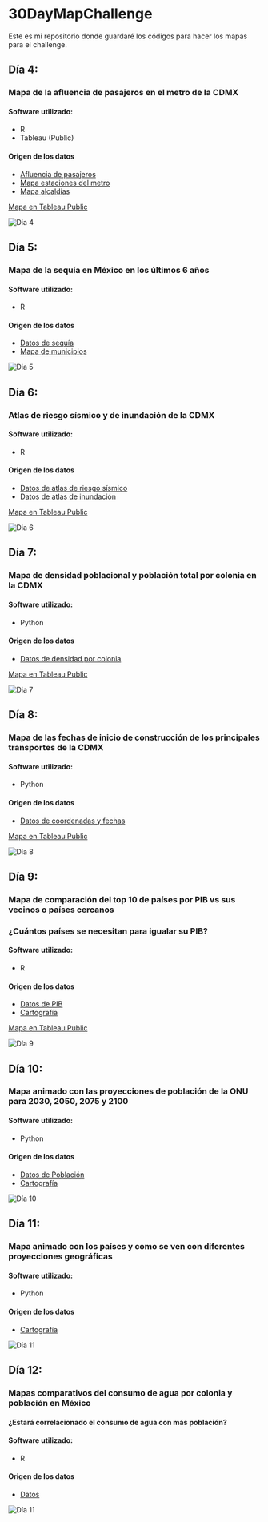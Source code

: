 # 30DayMapChallenge
Este es mi repositorio donde guardaré los códigos para hacer los mapas para el challenge.

## Día 4:
### Mapa de la afluencia de pasajeros en el metro de la CDMX
#### Software utilizado:
- R
- Tableau (Public)

#### Origen de los datos 
- [Afluencia de pasajeros](https://datos.cdmx.gob.mx/dataset/afluencia-diaria-del-metro-cdmx)
- [Mapa estaciones del metro](https://datos.cdmx.gob.mx/dataset/lineas-y-estaciones-del-metro/resource/0869e0dd-6876-4446-a199-8f670a359c00)
- [Mapa alcaldías](https://datos.cdmx.gob.mx/dataset/alcaldias)




[Mapa en Tableau Public](https://public.tableau.com/views/CDMXSUBWAYANGENERALOVERVIEW/MetrodelaCiudaddeMxico?:language=en-US&publish=yes&:sid=&:redirect=auth&:display_count=n&:origin=viz_share_link)


![Dia 4](images/Metro%20de%20la%20Ciudad%20de%20México.png)

## Día 5:
### Mapa de la sequía en México en los últimos 6 años
#### Software utilizado:
- R

#### Origen de los datos
- [Datos de sequía](https://smn.conagua.gob.mx/es/climatologia/monitor-de-sequia/monitor-de-sequia-en-mexico)
- [Mapa de municipios](http://www.conabio.gob.mx/informacion/gis/?vns=gis_root/dipol/mupal/mun23gw)

![Dia 5](images/Drought_map_last_5_years_mexico.png)



## Día 6:
### Atlas de riesgo sísmico y de inundación de la CDMX
#### Software utilizado:
- R

#### Origen de los datos
- [Datos de atlas de riesgo sísmico](https://datos.cdmx.gob.mx/dataset/atlas-de-riesgo-sismico)
- [Datos de atlas de inundación ](https://datos.cdmx.gob.mx/dataset/atlas-de-riesgo-inundaciones)

[Mapa en Tableau Public](https://public.tableau.com/views/AtlasderiesgosCDMX/AtlasderiesgosCDMX?:language=en-US&:sid=&:redirect=auth&:display_count=n&:origin=viz_share_link)


![Dia 6](images/Atlas%20de%20riesgos%20CDMX.png)



## Día 7:
### Mapa de densidad poblacional y población total por colonia en la CDMX
#### Software utilizado:
- Python

#### Origen de los datos
- [Datos de densidad por colonia](https://datos.cdmx.gob.mx/dataset/atlas-de-riesgo-sismico)

[Mapa en Tableau Public](https://public.tableau.com/views/DensidadPoblacionalCDMX/CDMXTotalPopulationandDensity?:language=en-US&publish=yes&:sid=&:redirect=auth&:display_count=n&:origin=viz_share_link)


![Dia 7](images/CDMX%20Total%20Population%20and%20Density.png)

## Día 8:
### Mapa de las fechas de inicio de construcción de los principales transportes de la CDMX
#### Software utilizado:
- Python

#### Origen de los datos
- [Datos de coordenadas y fechas](https://www.citylines.co/)


[Mapa en Tableau Public](https://public.tableau.com/shared/QS8ZYXDPK?:display_count=n&:origin=viz_share_link)

![Día 8](images/Metro%20CDMX%20Información%20histórica.png)


## Día 9:
### Mapa de comparación del top 10 de países por PIB vs sus vecinos o países cercanos
### ¿Cuántos países se necesitan para igualar su PIB?
#### Software utilizado:
- R

#### Origen de los datos
- [Datos de PIB](https://data.worldbank.org/indicator/NY.GDP.MKTP.CD)
- [Cartografía](https://www.naturalearthdata.com/downloads/50m-cultural-vectors/)


[Mapa en Tableau Public](https://public.tableau.com/views/TopCountriesvsothersGDPComparison/Top10Countriesvstheirneighborhoods?:language=en-US&publish=yes&:sid=&:redirect=auth&:display_count=n&:origin=viz_share_link)

![Día 9](images/Top%2010%20Countries%20vs%20their%20neighborhoods.png)



## Día 10:
### Mapa animado con las proyecciones de población de la ONU para 2030, 2050, 2075 y 2100
#### Software utilizado:
- Python

#### Origen de los datos
- [Datos de Población](https://population.un.org/wpp/Download/)
- [Cartografía](https://www.naturalearthdata.com/downloads/50m-cultural-vectors/)



![Día 10](images/population_map_animation.gif    )



## Día 11:
### Mapa animado con los países y como se ven con diferentes proyecciones geográficas
#### Software utilizado:
- Python

#### Origen de los datos
- [Cartografía](https://www.naturalearthdata.com/downloads/50m-cultural-vectors/)



![Día 11](images/projection_map_animation.gif)



## Día 12:
### Mapas comparativos del consumo de agua por colonia y población en México
#### ¿Estará correlacionado el consumo de agua con más población? 
#### Software utilizado:
- R

#### Origen de los datos
- [Datos](https://datos.cdmx.gob.mx/dataset/diferencia-consumo-total-sacmex)



![Día 11](images/water_and_population_map_cdmx_colonies.png)
